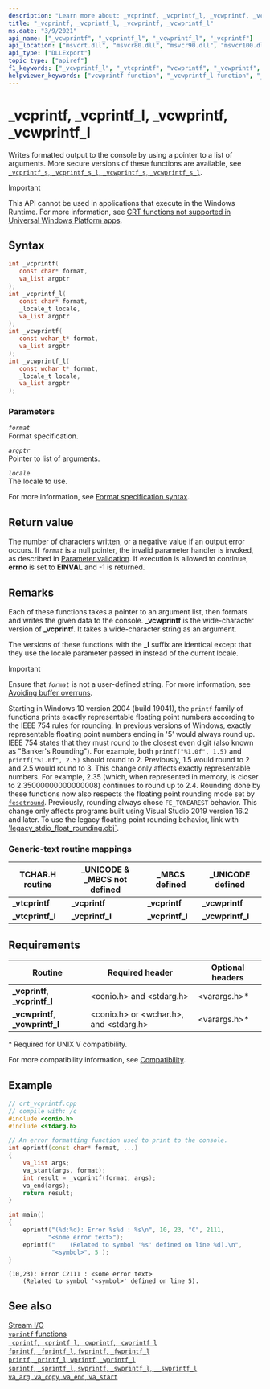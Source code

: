 ```yaml
---
description: "Learn more about: _vcprintf, _vcprintf_l, _vcwprintf, _vcwprintf_l"
title: "_vcprintf, _vcprintf_l, _vcwprintf, _vcwprintf_l"
ms.date: "3/9/2021"
api_name: ["_vcwprintf", "_vcprintf_l", "_vcwprintf_l", "_vcprintf"]
api_location: ["msvcrt.dll", "msvcr80.dll", "msvcr90.dll", "msvcr100.dll", "msvcr100_clr0400.dll", "msvcr110.dll", "msvcr110_clr0400.dll", "msvcr120.dll", "msvcr120_clr0400.dll", "ucrtbase.dll"]
api_type: ["DLLExport"]
topic_type: ["apiref"]
f1_keywords: ["_vcwprintf_l", "_vtcprintf", "vcwprintf", "_vcwprintf", "vcprintf_l", "_vcprintf_l", "_vcprintf", "vcprintf", "vcwprintf_l"]
helpviewer_keywords: ["vcwprintf function", "_vcwprintf_l function", "_vcprintf function", "_vcprintf_l function", "vtcprintf_l function", "vcprintf function", "vcprintf_l function", "_vtcprintf function", "_vcwprintf function", "_vtcprintf_l function", "vcwprintf_l function", "vtcprintf function", "formatted text [C++]"]
---
```

# _vcprintf, _vcprintf_l, _vcwprintf, _vcwprintf_l

Writes formatted output to the console by using a pointer to a list of arguments. More secure versions of these functions are available, see [`_vcprintf_s`, `_vcprintf_s_l`, `_vcwprintf_s`, `_vcwprintf_s_l`](vcprintf-s-vcprintf-s-l-vcwprintf-s-vcwprintf-s-l.md).

> [!IMPORTANT]
> This API cannot be used in applications that execute in the Windows Runtime. For more information, see [CRT functions not supported in Universal Windows Platform apps](../../cppcx/crt-functions-not-supported-in-universal-windows-platform-apps.md).

## Syntax

```C
int _vcprintf(
   const char* format,
   va_list argptr
);
int _vcprintf_l(
   const char* format,
   _locale_t locale,
   va_list argptr
);
int _vcwprintf(
   const wchar_t* format,
   va_list argptr
);
int _vcwprintf_l(
   const wchar_t* format,
   _locale_t locale,
   va_list argptr
);
```

### Parameters

*`format`*\
Format specification.

*`argptr`*\
Pointer to list of arguments.

*`locale`*\
The locale to use.

For more information, see [Format specification syntax](../format-specification-syntax-printf-and-wprintf-functions.md).

## Return value

The number of characters written, or a negative value if an output error occurs. If *`format`* is a null pointer, the invalid parameter handler is invoked, as described in [Parameter validation](../parameter-validation.md). If execution is allowed to continue, **errno** is set to **EINVAL** and -1 is returned.

## Remarks

Each of these functions takes a pointer to an argument list, then formats and writes the given data to the console. **_vcwprintf** is the wide-character version of **_vcprintf**. It takes a wide-character string as an argument.

The versions of these functions with the **_l** suffix are identical except that they use the locale parameter passed in instead of the current locale.

> [!IMPORTANT]
> Ensure that *`format`* is not a user-defined string. For more information, see [Avoiding buffer overruns](/windows/win32/SecBP/avoiding-buffer-overruns).
>
> Starting in Windows 10 version 2004 (build 19041), the `printf` family of functions prints exactly representable floating point numbers according to the IEEE 754 rules for rounding. In previous versions of Windows, exactly representable floating point numbers ending in '5' would always round up. IEEE 754 states that they must round to the closest even digit (also known as "Banker's Rounding"). For example, both `printf("%1.0f", 1.5)` and `printf("%1.0f", 2.5)` should round to 2. Previously, 1.5 would round to 2 and 2.5 would round to 3. This change only affects exactly representable numbers. For example, 2.35 (which, when represented in memory, is closer to 2.35000000000000008) continues to round up to 2.4. Rounding done by these functions now also respects the floating point rounding mode set by [`fesetround`](fegetround-fesetround2.md). Previously, rounding always chose `FE_TONEAREST` behavior. This change only affects programs built using Visual Studio 2019 version 16.2 and later. To use the legacy floating point rounding behavior, link with ['legacy_stdio_float_rounding.obj`](../link-options.md).

### Generic-text routine mappings

|TCHAR.H routine|_UNICODE & _MBCS not defined|_MBCS defined|_UNICODE defined|
|---------------------|------------------------------------|--------------------|-----------------------|
|**_vtcprintf**|**_vcprintf**|**_vcprintf**|**_vcwprintf**|
|**_vtcprintf_l**|**_vcprintf_l**|**_vcprintf_l**|**_vcwprintf_l**|

## Requirements

|Routine|Required header|Optional headers|
|-------------|---------------------|----------------------|
|**_vcprintf**, **_vcprintf_l**|\<conio.h> and \<stdarg.h>|\<varargs.h>*|
|**_vcwprintf**, **_vcwprintf_l**|\<conio.h> or \<wchar.h>, and \<stdarg.h>|\<varargs.h>*|

\* Required for UNIX V compatibility.

For more compatibility information, see [Compatibility](../compatibility.md).

## Example

```cpp
// crt_vcprintf.cpp
// compile with: /c
#include <conio.h>
#include <stdarg.h>

// An error formatting function used to print to the console.
int eprintf(const char* format, ...)
{
    va_list args;
    va_start(args, format);
    int result = _vcprintf(format, args);
    va_end(args);
    return result;
}

int main()
{
    eprintf("(%d:%d): Error %s%d : %s\n", 10, 23, "C", 2111,
           "<some error text>");
    eprintf("    (Related to symbol '%s' defined on line %d).\n",
            "<symbol>", 5 );
}
```

```Output
(10,23): Error C2111 : <some error text>
    (Related to symbol '<symbol>' defined on line 5).
```

## See also

[Stream I/O](../stream-i-o.md)\
[`vprintf` functions](../vprintf-functions.md)\
[`_cprintf`, `_cprintf_l`, `_cwprintf`, `_cwprintf_l`](cprintf-cprintf-l-cwprintf-cwprintf-l.md)\
[`fprintf`, `_fprintf_l`, `fwprintf`, `_fwprintf_l`](fprintf-fprintf-l-fwprintf-fwprintf-l.md)\
[`printf`, `_printf_l`, `wprintf`, `_wprintf_l`](printf-printf-l-wprintf-wprintf-l.md)\
[`sprintf`, `_sprintf_l`, `swprintf`, `_swprintf_l`, `__swprintf_l`](sprintf-sprintf-l-swprintf-swprintf-l-swprintf-l.md)\
[`va_arg`, `va_copy`, `va_end`, `va_start`](va-arg-va-copy-va-end-va-start.md)

